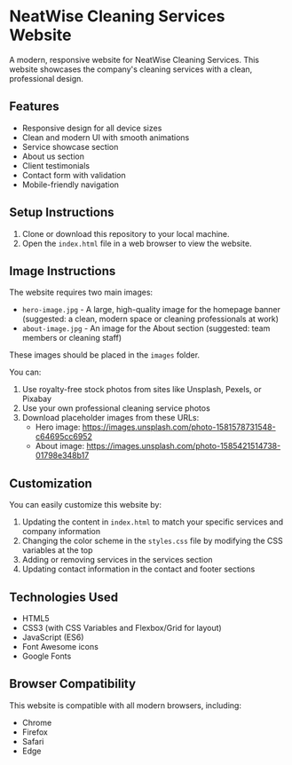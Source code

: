 # NeatWise Cleaning Services Website

A modern, responsive website for NeatWise Cleaning Services. This website showcases the company's cleaning services with a clean, professional design.

## Features

- Responsive design for all device sizes
- Clean and modern UI with smooth animations
- Service showcase section
- About us section
- Client testimonials
- Contact form with validation
- Mobile-friendly navigation

## Setup Instructions

1. Clone or download this repository to your local machine.
2. Open the `index.html` file in a web browser to view the website.

## Image Instructions

The website requires two main images:
- `hero-image.jpg` - A large, high-quality image for the homepage banner (suggested: a clean, modern space or cleaning professionals at work)
- `about-image.jpg` - An image for the About section (suggested: team members or cleaning staff)

These images should be placed in the `images` folder.

You can:
1. Use royalty-free stock photos from sites like Unsplash, Pexels, or Pixabay
2. Use your own professional cleaning service photos
3. Download placeholder images from these URLs:
   - Hero image: https://images.unsplash.com/photo-1581578731548-c64695cc6952
   - About image: https://images.unsplash.com/photo-1585421514738-01798e348b17

## Customization

You can easily customize this website by:

1. Updating the content in `index.html` to match your specific services and company information
2. Changing the color scheme in the `styles.css` file by modifying the CSS variables at the top
3. Adding or removing services in the services section
4. Updating contact information in the contact and footer sections

## Technologies Used

- HTML5
- CSS3 (with CSS Variables and Flexbox/Grid for layout)
- JavaScript (ES6)
- Font Awesome icons
- Google Fonts

## Browser Compatibility

This website is compatible with all modern browsers, including:
- Chrome
- Firefox
- Safari
- Edge 
